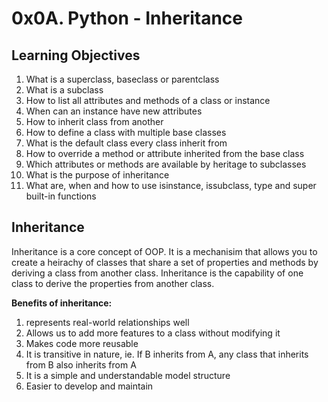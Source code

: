 # 0x0A. Python - Inheritance

## Learning Objectives
1. What is a superclass, baseclass or parentclass
2. What is a subclass
3. How to list all attributes and methods of a class or instance
4. When can an instance have new attributes
5. How to inherit class from another
6. How to define a class with multiple base classes
7. What is the default class every class inherit from
8. How to override a method or attribute inherited from the base class
9. Which attributes or methods are available by heritage to subclasses
10. What is the purpose of inheritance
11. What are, when and how to use isinstance, issubclass, type and super built-in functions

## Inheritance
Inheritance is a core concept of OOP. It is a mechanisim that allows you to create a heirachy of classes that share a set of properties and methods by deriving a class from another class.
Inheritance is the capability of one class to derive the properties from another class.

**Benefits of inheritance:**
1. represents real-world relationships well
2. Allows us to add more features to a class without modifying it
3. Makes code more reusable
4. It is transitive in nature, ie. If B inherits from A, any class that inherits from B also inherits from A
5. It is a simple and understandable model structure
6. Easier to develop and maintain

